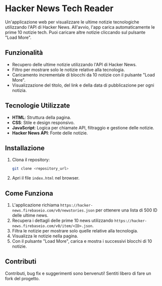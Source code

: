 
# Hacker News Tech Reader

Un'applicazione web per visualizzare le ultime notizie tecnologiche utilizzando l'API di Hacker News. All'avvio, l'app carica automaticamente le prime 10 notizie tech. Puoi caricare altre notizie cliccando sul pulsante "Load More".

## Funzionalità
- Recupero delle ultime notizie utilizzando l'API di Hacker News.
- Filtro per mostrare solo le notizie relative alla tecnologia.
- Caricamento incrementale di blocchi da 10 notizie con il pulsante "Load More".
- Visualizzazione del titolo, del link e della data di pubblicazione per ogni notizia.

## Tecnologie Utilizzate
- **HTML**: Struttura della pagina.
- **CSS**: Stile e design responsivo.
- **JavaScript**: Logica per chiamate API, filtraggio e gestione delle notizie.
- **Hacker News API**: Fonte delle notizie.

## Installazione
1. Clona il repository:
   ```bash
   git clone <repository_url>
   ```
2. Apri il file `index.html` nel browser.

## Come Funziona
1. L'applicazione richiama `https://hacker-news.firebaseio.com/v0/newstories.json` per ottenere una lista di 500 ID delle ultime news.
2. Recupera i dettagli delle prime 10 news utilizzando `https://hacker-news.firebaseio.com/v0/item/<ID>.json`.
3. Filtra le notizie per mostrare solo quelle relative alla tecnologia.
4. Visualizza le notizie nella pagina.
5. Con il pulsante "Load More", carica e mostra i successivi blocchi di 10 notizie.


## Contributi
Contributi, bug fix e suggerimenti sono benvenuti! Sentiti libero di fare un fork del progetto.

